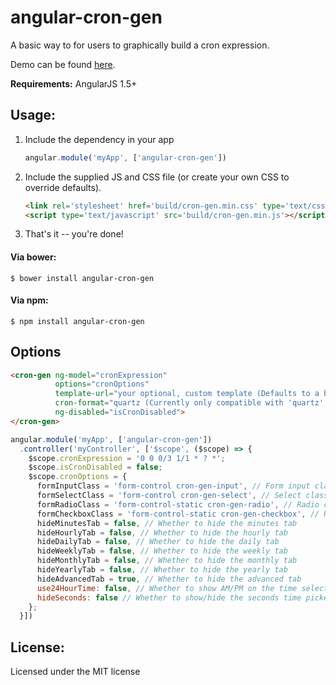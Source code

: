 angular-cron-gen
===================

A basic way to for users to graphically build a cron expression.

Demo can be found [here](https://vincentjames501.github.io/angular-cron-gen/).

**Requirements:** AngularJS 1.5+

## Usage:

1. Include the dependency in your app

    ```js
    angular.module('myApp', ['angular-cron-gen'])
    ```

2. Include the supplied JS and CSS file (or create your own CSS to override defaults).

    ```html
    <link rel='stylesheet' href='build/cron-gen.min.css' type='text/css' media='all' />
    <script type='text/javascript' src='build/cron-gen.min.js'></script>
    ```

3. That's it -- you're done!

#### Via bower:
```
$ bower install angular-cron-gen
```
#### Via npm:
```
$ npm install angular-cron-gen
```

## Options

```html
<cron-gen ng-model="cronExpression" 
          options="cronOptions" 
          template-url="your optional, custom template (Defaults to a bootstrap 3 template)"
          cron-format="quartz (Currently only compatible with 'quartz' and defaults to 'quartz')"
          ng-disabled="isCronDisabled">
</cron-gen>
```

```js
angular.module('myApp', ['angular-cron-gen'])
  .controller('myController', ['$scope', ($scope) => {
    $scope.cronExpression = '0 0 0/3 1/1 * ? *';
    $scope.isCronDisabled = false;
    $scope.cronOptions = {
      formInputClass = 'form-control cron-gen-input', // Form input class override
      formSelectClass = 'form-control cron-gen-select', // Select class override
      formRadioClass = 'form-control-static cron-gen-radio', // Radio class override
      formCheckboxClass = 'form-control-static cron-gen-checkbox', // Radio class override
      hideMinutesTab = false, // Whether to hide the minutes tab
      hideHourlyTab = false, // Whether to hide the hourly tab
      hideDailyTab = false, // Whether to hide the daily tab
      hideWeeklyTab = false, // Whether to hide the weekly tab
      hideMonthlyTab = false, // Whether to hide the monthly tab
      hideYearlyTab = false, // Whether to hide the yearly tab
      hideAdvancedTab = true, // Whether to hide the advanced tab
      use24HourTime: false, // Whether to show AM/PM on the time selectors
      hideSeconds: false // Whether to show/hide the seconds time picker
    };
  }])
```

## License:
Licensed under the MIT license
